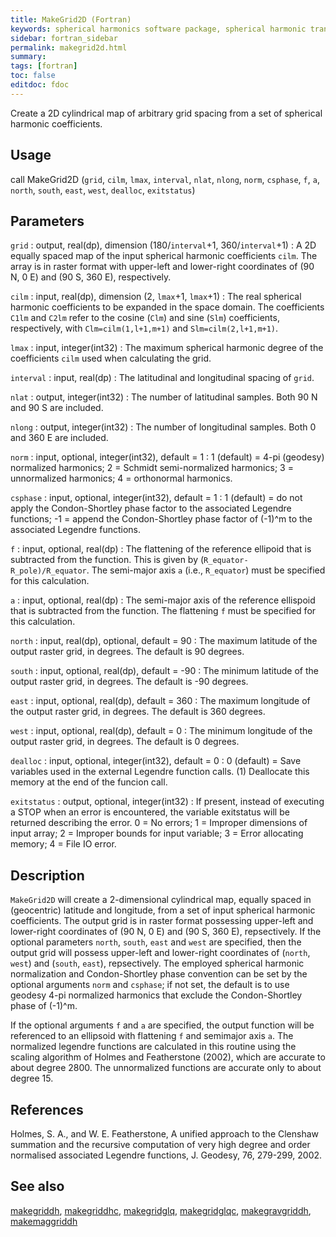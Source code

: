 ```yaml
---
title: MakeGrid2D (Fortran)
keywords: spherical harmonics software package, spherical harmonic transform, legendre functions, multitaper spectral analysis, fortran, Python, gravity, magnetic field
sidebar: fortran_sidebar
permalink: makegrid2d.html
summary:
tags: [fortran]
toc: false
editdoc: fdoc
---
```


Create a 2D cylindrical map of arbitrary grid spacing from a set of spherical harmonic coefficients.

## Usage

call MakeGrid2D (`grid`, `cilm`, `lmax`, `interval`, `nlat`, `nlong`, `norm`, `csphase`, `f`, `a`, `north`, `south`, `east`, `west`, `dealloc`, `exitstatus`)

## Parameters

`grid` : output, real(dp), dimension (180/`interval`+1, 360/`interval`+1)
:   A 2D equally spaced map of the input spherical harmonic coefficients `cilm`. The  array is in raster format with upper-left and lower-right coordinates of (90 N, 0 E) and (90 S, 360 E), respectively.

`cilm` : input, real(dp), dimension (2, `lmax`+1, `lmax`+1)
:   The real spherical harmonic coefficients to be expanded in the space domain. The coefficients `C1lm` and `C2lm` refer to the cosine (`Clm`) and sine (`Slm`) coefficients, respectively, with `Clm=cilm(1,l+1,m+1)` and `Slm=cilm(2,l+1,m+1)`. 

`lmax` : input, integer(int32)
:   The maximum spherical harmonic degree of the coefficients `cilm` used when calculating the grid.

`interval` : input, real(dp)
:   The latitudinal and longitudinal spacing of `grid`.

`nlat` : output, integer(int32)
:   The number of latitudinal samples. Both 90 N and 90 S are included.

`nlong` : output, integer(int32)
:   The number of longitudinal samples. Both 0 and 360 E are included.

`norm` : input, optional, integer(int32), default = 1
:   1 (default) = 4-pi (geodesy) normalized harmonics; 2 = Schmidt semi-normalized harmonics; 3 = unnormalized harmonics; 4 = orthonormal harmonics.

`csphase` : input, optional, integer(int32), default = 1
:   1 (default) = do not apply the Condon-Shortley phase factor to the associated Legendre functions; -1 = append the Condon-Shortley phase factor of (-1)^m to the associated Legendre functions.

`f` : input, optional, real(dp)
:   The flattening of the reference ellipoid that is subtracted from the function. This is given by (`R_equator-R_pole)/R_equator`. The semi-major axis `a` (i.e., `R_equator`) must be specified for this calculation.

`a` : input, optional, real(dp)
:   The semi-major axis of the reference ellispoid that is subtracted from the function. The flattening `f` must be specified for this calculation.

`north` : input, real(dp), optional, default = 90
:   The maximum latitude of the output raster grid, in degrees. The default is 90 degrees.

`south` : input, optional, real(dp), default = -90
:   The minimum latitude of the output raster grid, in degrees. The default is -90 degrees.

`east` : input, optional, real(dp), default = 360
:   The maximum longitude of the output raster grid, in degrees. The default is 360 degrees.

`west` : input, optional, real(dp), default = 0
:   The minimum longitude of the output raster grid, in degrees. The default is 0 degrees.

`dealloc` : input, optional, integer(int32), default = 0
:   0 (default) = Save variables used in the external Legendre function calls. (1) Deallocate this memory at the end of the funcion call.

`exitstatus` : output, optional, integer(int32)
:   If present, instead of executing a STOP when an error is encountered, the variable exitstatus will be returned describing the error. 0 = No errors; 1 = Improper dimensions of input array; 2 = Improper bounds for input variable; 3 = Error allocating memory; 4 = File IO error.

## Description

`MakeGrid2D` will create a 2-dimensional cylindrical map, equally spaced in (geocentric) latitude and longitude, from a set of input spherical harmonic coefficients. The output grid is in raster format possessing upper-left and lower-right coordinates of (90 N, 0 E) and (90 S, 360 E), repsectively. If the optional parameters `north`, `south`, `east` and `west` are specified, then the output grid will possess upper-left and lower-right coordinates of (`north`, `west`) and (`south`, `east`), repsectively. The employed spherical harmonic normalization and Condon-Shortley phase convention can be set by the optional arguments `norm` and `csphase`; if not set, the default is to use geodesy 4-pi normalized harmonics that exclude the Condon-Shortley phase of (-1)^m.

If the optional arguments `f` and `a` are specified, the output function will be referenced to an ellipsoid with flattening `f` and semimajor axis `a`. The normalized legendre functions are calculated in this routine using the scaling algorithm of Holmes and Featherstone (2002), which are accurate to about degree 2800. The unnormalized functions are accurate only to about degree 15. 

## References

Holmes, S. A., and W. E. Featherstone, A unified approach to the Clenshaw summation and the recursive computation of very high degree and order normalised associated Legendre functions, J. Geodesy, 76, 279-299, 2002.

## See also

[makegriddh](makegriddh.html), [makegriddhc](makegriddhc.html), [makegridglq](makegridglq.html), [makegridglqc](makegridglqc.html), [makegravgriddh](makegravgriddh.html), [makemaggriddh](makemaggriddh.html)
